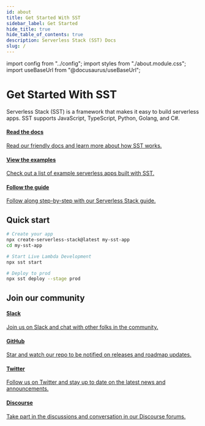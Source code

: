 ```yaml
---
id: about
title: Get Started With SST
sidebar_label: Get Started
hide_title: true
hide_table_of_contents: true
description: Serverless Stack (SST) Docs
slug: /
---
```


import config from "../config";
import styles from "./about.module.css";
import useBaseUrl from "@docusaurus/useBaseUrl";

<h1 className={styles.title}>Get Started With SST</h1>

<p className={styles.desc}>Serverless Stack (SST) is a framework that makes it easy to build serverless apps. SST supports JavaScript, TypeScript, Python, Golang, and C#.</p>

<div className={styles.startPanels}>
  <a className={styles.startPanelDocs} href={useBaseUrl("/installation")}>
    <span className={styles.startPanelIcon}>
      <i className="fas fa-book-open"></i>
    </span>
    <div className={styles.startPanelContent}>
      <h4>Read the docs</h4>
      <p>Read our friendly docs and learn more about how SST works.</p>
    </div>
  </a>
  <a className={styles.startPanelExamples} href={config.examples}>
    <span className={styles.startPanelIcon}>
      <i className="fas fa-clipboard-list"></i>
    </span>
    <div className={styles.startPanelContent}>
      <h4>View the examples</h4>
      <p>Check out a list of example serverless apps built with SST.</p>
    </div>
  </a>
  <a className={styles.startPanelGuide} href={config.guide}>
    <span className={styles.startPanelIcon}>
      <i className="fas fa-certificate"></i>
    </span>
    <div className={styles.startPanelContent}>
      <h4>Follow the guide</h4>
      <p>Follow along step-by-step with our Serverless Stack guide.</p>
    </div>
  </a>
</div>

## Quick start

```bash
# Create your app
npx create-serverless-stack@latest my-sst-app
cd my-sst-app

# Start Live Lambda Development
npx sst start

# Deploy to prod
npx sst deploy --stage prod
```

## Join our community

<div className={styles.communityPanels}>
  <a className={styles.communityPanel} href={ config.slack }>
    <div className={styles.communityPanelIconSlack}>
      <i className="fab fa-slack"></i>
    </div>
    <div className={styles.communityPanelContent}>
      <h4>Slack</h4>
      <p>Join us on Slack and chat with other folks in the community.</p>
    </div>
  </a>
  <a className={styles.communityPanel} href={ config.github }>
    <div className={styles.communityPanelIconGitHub}>
      <i className="fab fa-github"></i>
    </div>
    <div className={styles.communityPanelContent}>
      <h4>GitHub</h4>
      <p>Star and watch our repo to be notified on releases and roadmap updates.</p>
    </div>
  </a>
  <a className={styles.communityPanel} href={ config.twitter }>
    <div className={styles.communityPanelIconTwitter}>
      <i className="fab fa-twitter"></i>
    </div>
    <div className={styles.communityPanelContent}>
      <h4>Twitter</h4>
      <p>Follow us on Twitter and stay up to date on the latest news and announcements.</p>
    </div>
  </a>
  <a className={styles.communityPanel} href={ config.forum }>
    <div className={styles.communityPanelIconDiscourse}>
      <i className="fab fa-discourse"></i>
    </div>
    <div className={styles.communityPanelContent}>
      <h4>Discourse</h4>
      <p>Take part in the discussions and conversation in our Discourse forums.</p>
    </div>
  </a>
</div>
